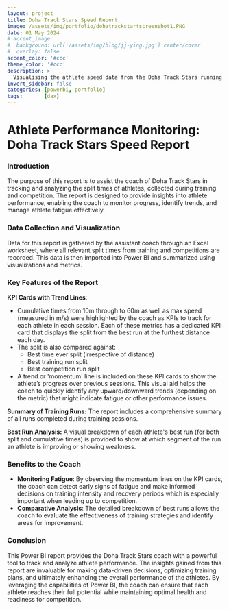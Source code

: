 ```yaml
---
layout: project
title: Doha Track Stars Speed Report
image: /assets/img/portfolio/dohatrackstartscreenshot1.PNG
date: 01 May 2024
# accent_image: 
#  background: url('/assets/img/blog/jj-ying.jpg') center/cover
#  overlay: false
accent_color: '#ccc'
theme_color: '#ccc'
description: >
  Visualising the athlete speed data from the Doha Track Stars running group.
invert_sidebar: false
categories: [powerbi, portfolio]
tags:       [dax]
---
```

# Athlete Performance Monitoring: Doha Track Stars Speed Report
### Introduction
The purpose of this report is to assist the coach of Doha Track Stars in tracking and analyzing the split times of athletes, collected during training and competition. The report is designed to provide insights into athlete performance, enabling the coach to monitor progress, identify trends, and manage athlete fatigue effectively.

### Data Collection and Visualization
Data for this report is gathered by the assistant coach through an Excel worksheet, where all relevant split times from training and competitions are recorded. This data is then imported into Power BI and summarized using visualizations and metrics.

### Key Features of the Report
**KPI Cards with Trend Lines**:
* Cumulative times from 10m through to 60m as well as max speed (measured in m/s) were highlighted by the coach as KPIs to track for each athlete in each session. Each of these metrics has a dedicated KPI card that displays the split from the best run at the furthest distance each day.
* The split is also compared against:
    - Best time ever split (irrespective of distance)
    - Best training run split
    - Best competition run split
* A trend or 'momentum' line is included on these KPI cards to show the athlete’s progress over previous sessions. This visual aid helps the coach to quickly identify any upward/downward trends (depending on the metric) that might indicate fatigue or other performance issues.
  
**Summary of Training Runs:** The report includes a comprehensive summary of all runs completed during training sessions.
  
**Best Run Analysis:** A visual breakdown of each athlete's best run (for both split and cumulative times) is provided to show at which segment of the run an athlete is improving or showing weakness.

### Benefits to the Coach
- **Monitoring Fatigue**: By observing the momentum lines on the KPI cards, the coach can detect early signs of fatigue and make informed decisions on training intensity and recovery periods which is especially important when leading up to competition.
- **Comparative Analysis**: The detailed breakdown of best runs allows the coach to evaluate the effectiveness of training strategies and identify areas for improvement.

### Conclusion
This Power BI report provides the Doha Track Stars coach with a powerful tool to track and analyze athlete performance. The insights gained from this report are invaluable for making data-driven decisions, optimizing training plans, and ultimately enhancing the overall performance of the athletes. By leveraging the capabilities of Power BI, the coach can ensure that each athlete reaches their full potential while maintaining optimal health and readiness for competition.

